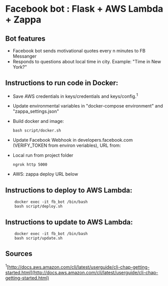 # Facebook bot : Flask + AWS Lambda + Zappa
## Bot features
  - Facebook bot sends motivational quotes every n minutes to FB Messanger
  - Responds to questions about local time in city. Example: "Time in New York?"

## Instructions to run code in Docker:
  - Save AWS credentials in keys/credentials and keys/config.<sup>1</sup>

  - Update environmental variables in "docker-compose environment" and "zappa_settings.json"

  - Build docker and image:

        bash script/docker.sh
  
  - Update Facebook Webhook in developers.facebook.com (VERIFY_TOKEN from environ veriables), URL from:
  - Local run from project folder

        ngrok http 5000

  - AWS: zappa deploy URL below

## Instructions to deploy to AWS Lambda:

        docker exec -it fb_bot /bin/bash
        bash script/deploy.sh

## Instructions to update to AWS Lambda:

        docker exec -it fb_bot /bin/bash
        bash script/update.sh

## Sources
<sup>1</sup>[http://docs.aws.amazon.com/cli/latest/userguide/cli-chap-getting-started.html](http://docs.aws.amazon.com/cli/latest/userguide/cli-chap-getting-started.html)